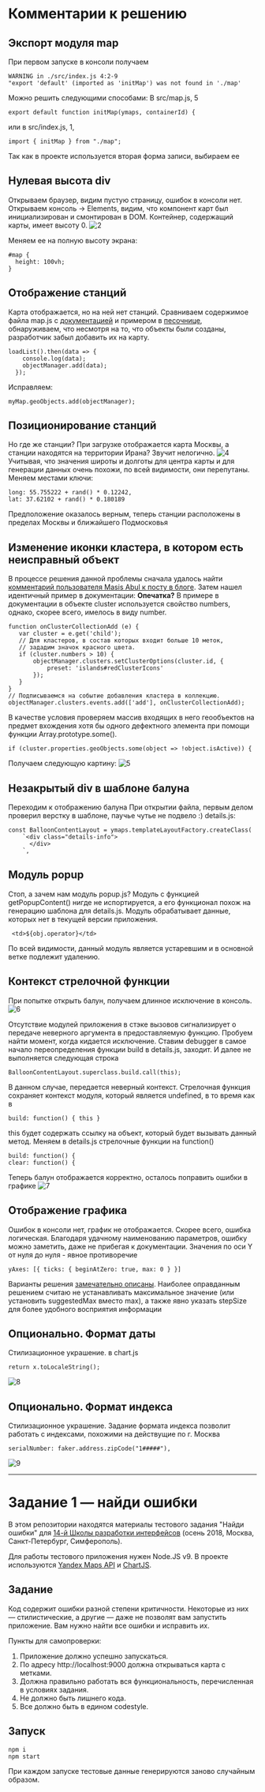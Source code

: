 # Комментарии к решению 
## Экспорт модуля map
При первом запуске в консоли получаем
```
WARNING in ./src/index.js 4:2-9
"export 'default' (imported as 'initMap') was not found in './map'
```

Можно решить следующими способами:
В src/map.js, 5
```
export default function initMap(ymaps, containerId) {
```
или в src/index.js, 1, 
```
import { initMap } from "./map";
```
Так как в проекте используется вторая форма записи, выбираем ее

## Нулевая высота div
Открываем браузер, видим пустую страницу, ошибок в консоли нет.
Открываем консоль -> Elements, видим, что компонент карт был инициализирован и смонтирован в DOM. Контейнер, содержащий карты, имеет высоту 0.
![2](https://pp.userapi.com/c824203/v824203828/1927da/uCgQ8Pwi60M.jpg)

Меняем ее на полную высоту экрана:
```
#map {
  height: 100vh;
}
```

## Отображение станций
Карта отображается, но на ней нет станций. Сравниваем содержимое файла map.js с [документацией](https://tech.yandex.ru/maps/doc/jsapi/2.1/dg/concepts/object-manager/about-docpage/) и примером в [песочнице](https://tech.yandex.ru/maps/jsbox/2.1/object_manager), обнаруживаем, что несмотря на то, что объекты были созданы, разработчик забыл добавить их на карту.
```
loadList().then(data => {
    console.log(data);
    objectManager.add(data);
  });
```
Исправляем: 
```
myMap.geoObjects.add(objectManager);
```

## Позиционирование станций
Но где же станции? При загрузке отображается карта Москвы, а станции находятся на территории Ирана? Звучит нелогично.
![4](https://pp.userapi.com/c824203/v824203828/192800/jpuvuLeLCLA.jpg)
Учитывая, что значения широты и долготы для центра карты и для генерации данных очень похожи, по всей видимости, они перепутаны. Меняем местами ключи: 
```
long: 55.755222 + rand() * 0.12242,
lat: 37.62102 + rand() * 0.180189
```
Предположение оказалось верным, теперь станции расположены в пределах Москвы и ближайшего Подмосковья

## Изменение иконки кластера, в котором есть неисправный объект
В процессе решения данной проблемы сначала удалось найти [комментарий пользователя Masis Abul к посту в блоге](https://yandex.ru/blog/mapsapi/55358).
Затем нашел идентичный пример в документации:
**Опечатка?** В примере в документации в объекте cluster используется свойство numbers, однако, скорее всего, имелось в виду number.
```
function onClusterCollectionAdd (e) {
   var cluster = e.get('child');
   // Для кластеров, в состав которых входит больше 10 меток,
   // зададим значок красного цвета.
   if (cluster.numbers > 10) {
       objectManager.clusters.setClusterOptions(cluster.id, {
           preset: 'islands#redClusterIcons'
       });
   }
}
// Подписываемся на событие добавления кластера в коллекцию.
objectManager.clusters.events.add(['add'], onClusterCollectionAdd);
```

В качестве условия проверяем массив входящих в него геообъектов на предмет вхождения хотя бы одного дефектного элемента при помощи функции Array.prototype.some().
```
if (cluster.properties.geoObjects.some(object => !object.isActive)) {
```

Получаем следующую картину:
![5](https://pp.userapi.com/c846019/v846019655/a61c7/Om_mnx-fsWM.jpg)

## Незакрытый div в шаблоне балуна
Переходим к отображению балуна
При открытии файла, первым делом проверил верстку в шаблоне, паучье чутье не подвело :)
details.js:
```
const BalloonContentLayout = ymaps.templateLayoutFactory.createClass(
    `<div class="details-info">
      </div>
    `,
```

## Модуль popup
Стоп, а зачем нам модуль popup.js? Модуль с функцией getPopupContent() нигде не испортируется, а его функционал похож на генерацию шаблона для details.js. Модуль обрабатывает данные, которых нет в текущей версии приложения.
```
 <td>${obj.operator}</td>
```

По всей видимости, данный модуль является устаревшим и в основной ветке подлежит удалению.

## Контекст стрелочной функции
При попытке открыть балун, получаем длинное исключение в консоль.
![6](https://pp.userapi.com/c848624/v848624231/34252/w7JVN2QAlQQ.jpg)

Отсутствие модулей приложения в стэке вызовов сигнализирует о передаче неверного аргумента в предоставляемую функцию. Пробуем найти момент, когда кидается исключение. Ставим debugger в самое начало переопределения функции build в details.js, заходит. И далее не выполняется следующая строка
```
BalloonContentLayout.superclass.build.call(this);
``` 

В данном случае, передается неверный контекст. Стрелочная функция сохраняет контекст модуля, который является undefined, в то время как в
```
build: function() { this }
```
this будет содержать ссылку на объект, который будет вызывать данный метод. Меняем в details.js стрелочные функции на function()
```
build: function() {
clear: function() {
```

Теперь балун отображается корректно, осталось поправить ошибки в графике
![7](https://pp.userapi.com/c845520/v845520975/a74d3/kTAkuVmweUI.jpg)

## Отображение графика
Ошибок в консоли нет, график не отображается. Скорее всего, ошибка логическая. Благодаря удачному наименованию параметров, ошибку можно заметить, даже не прибегая к документации. Значения по оси Y от нуля до нуля - явное противоречие
```
yAxes: [{ ticks: { beginAtZero: true, max: 0 } }]
```

Варианты решения [замечательно описаны](http://www.chartjs.org/docs/latest/axes/cartesian/linear.html#axis-range-settings). 
Наиболее оправданным решением считаю не устанавливать максимальное значение (или установить suggestedMax вместо max), а также явно указать stepSize для более удобного восприятия информации

## Опционально. Формат даты
Стилизационное украшение.
в chart.js
```
return x.toLocaleString();
```
![8](https://pp.userapi.com/c849528/v849528576/29d59/m4Lv4y0t-DQ.jpg)

## Опционально. Формат индекса
Стилизационное украшение. Задание формата индекса позволит работать с индексами, похожими на действущие по г. Москва
```
serialNumber: faker.address.zipCode("1#####"),
```
![9](https://pp.userapi.com/c849528/v849528576/29d68/rszZTVdN9aM.jpg)

---

# Задание 1 — найди ошибки

В этом репозитории находятся материалы тестового задания "Найди ошибки" для [14-й Школы разработки интерфейсов](https://academy.yandex.ru/events/frontend/shri_msk-2018-2) (осень 2018, Москва, Санкт-Петербург, Симферополь).

Для работы тестового приложения нужен Node.JS v9. В проекте используются [Yandex Maps API](https://tech.yandex.ru/maps/doc/jsapi/2.1/quick-start/index-docpage/) и [ChartJS](http://www.chartjs.org).

## Задание

Код содержит ошибки разной степени критичности. Некоторые из них — стилистические, а другие — даже не позволят вам запустить приложение. Вам нужно найти все ошибки и исправить их.

Пункты для самопроверки:

1. Приложение должно успешно запускаться.
1. По адресу http://localhost:9000 должна открываться карта с метками.
1. Должна правильно работать вся функциональность, перечисленная в условиях задания.
1. Не должно быть лишнего кода.
1. Все должно быть в едином codestyle.

## Запуск

```
npm i
npm start
```

При каждом запуске тестовые данные генерируются заново случайным образом.


